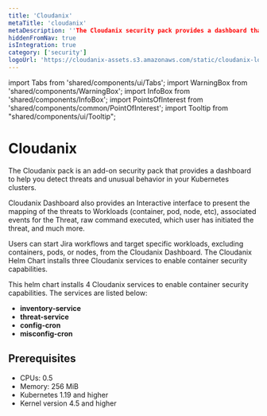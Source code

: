 ```yaml
---
title: 'Cloudanix'
metaTitle: 'cloudanix'
metaDescription: ''The Cloudanix security pack provides a dashboard that displays threats and unusual behavior in Kubernetes containers in Palette'.
hiddenFromNav: true
isIntegration: true
category: ['security']
logoUrl: 'https://cloudanix-assets.s3.amazonaws.com/static/cloudanix-logo-p.png'
---
```


import Tabs from 'shared/components/ui/Tabs';
import WarningBox from 'shared/components/WarningBox';
import InfoBox from 'shared/components/InfoBox';
import PointsOfInterest from 'shared/components/common/PointOfInterest';
import Tooltip from "shared/components/ui/Tooltip";

# Cloudanix

The Cloudanix pack is an add-on security pack that provides a dashboard to help you detect threats and unusual behavior in your Kubernetes clusters.

Cloudanix Dashboard also provides an Interactive interface to present the mapping of the threats to Workloads (container, pod, node, etc), associated events for the Threat, raw command executed, which user has initiated the threat, and much more.

Users can start Jira workflows and target specific workloads, excluding containers, pods, or nodes, from the Cloudanix Dashboard. The Cloudanix Helm Chart installs three Cloudanix services to enable container security capabilities.

This helm chart installs 4 Cloudanix services to enable container security capabilities. The services are listed below:

- **inventory-service**
- **threat-service**
- **config-cron**
- **misconfig-cron**

## Prerequisites

- CPUs: 0.5
- Memory: 256 MiB
- Kubernetes 1.19 and higher
- Kernel version 4.5 and higher
